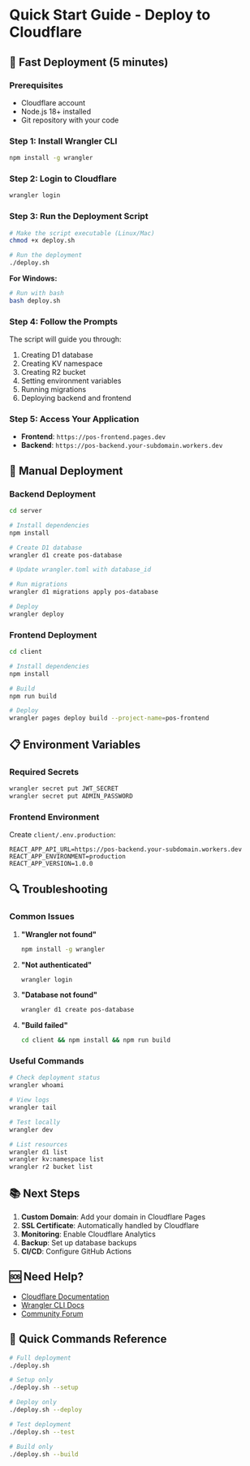 # Quick Start Guide - Deploy to Cloudflare

## 🚀 Fast Deployment (5 minutes)

### Prerequisites
- Cloudflare account
- Node.js 18+ installed
- Git repository with your code

### Step 1: Install Wrangler CLI
```bash
npm install -g wrangler
```

### Step 2: Login to Cloudflare
```bash
wrangler login
```

### Step 3: Run the Deployment Script
```bash
# Make the script executable (Linux/Mac)
chmod +x deploy.sh

# Run the deployment
./deploy.sh
```

**For Windows:**
```bash
# Run with bash
bash deploy.sh
```

### Step 4: Follow the Prompts
The script will guide you through:
1. Creating D1 database
2. Creating KV namespace
3. Creating R2 bucket
4. Setting environment variables
5. Running migrations
6. Deploying backend and frontend

### Step 5: Access Your Application
- **Frontend**: `https://pos-frontend.pages.dev`
- **Backend**: `https://pos-backend.your-subdomain.workers.dev`

## 🔧 Manual Deployment

### Backend Deployment
```bash
cd server

# Install dependencies
npm install

# Create D1 database
wrangler d1 create pos-database

# Update wrangler.toml with database_id

# Run migrations
wrangler d1 migrations apply pos-database

# Deploy
wrangler deploy
```

### Frontend Deployment
```bash
cd client

# Install dependencies
npm install

# Build
npm run build

# Deploy
wrangler pages deploy build --project-name=pos-frontend
```

## 📋 Environment Variables

### Required Secrets
```bash
wrangler secret put JWT_SECRET
wrangler secret put ADMIN_PASSWORD
```

### Frontend Environment
Create `client/.env.production`:
```env
REACT_APP_API_URL=https://pos-backend.your-subdomain.workers.dev
REACT_APP_ENVIRONMENT=production
REACT_APP_VERSION=1.0.0
```

## 🔍 Troubleshooting

### Common Issues

1. **"Wrangler not found"**
   ```bash
   npm install -g wrangler
   ```

2. **"Not authenticated"**
   ```bash
   wrangler login
   ```

3. **"Database not found"**
   ```bash
   wrangler d1 create pos-database
   ```

4. **"Build failed"**
   ```bash
   cd client && npm install && npm run build
   ```

### Useful Commands
```bash
# Check deployment status
wrangler whoami

# View logs
wrangler tail

# Test locally
wrangler dev

# List resources
wrangler d1 list
wrangler kv:namespace list
wrangler r2 bucket list
```

## 📚 Next Steps

1. **Custom Domain**: Add your domain in Cloudflare Pages
2. **SSL Certificate**: Automatically handled by Cloudflare
3. **Monitoring**: Enable Cloudflare Analytics
4. **Backup**: Set up database backups
5. **CI/CD**: Configure GitHub Actions

## 🆘 Need Help?

- [Cloudflare Documentation](https://developers.cloudflare.com/)
- [Wrangler CLI Docs](https://developers.cloudflare.com/workers/wrangler/)
- [Community Forum](https://community.cloudflare.com/)

## 🎯 Quick Commands Reference

```bash
# Full deployment
./deploy.sh

# Setup only
./deploy.sh --setup

# Deploy only
./deploy.sh --deploy

# Test deployment
./deploy.sh --test

# Build only
./deploy.sh --build
``` 